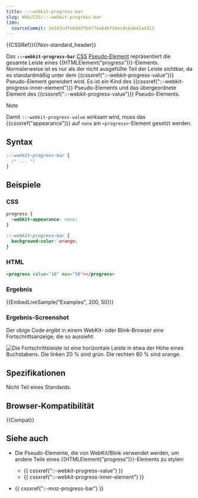 ```yaml
---
title: ::-webkit-progress-bar
slug: Web/CSS/::-webkit-progress-bar
l10n:
  sourceCommit: 3e543cdfe8dddfb4774a64bf3decdcbab42a4111
---
```


{{CSSRef}}{{Non-standard_header}}

Das **`::-webkit-progress-bar`** [CSS](/de/docs/Web/CSS) [Pseudo-Element](/de/docs/Web/CSS/Pseudo-elements) repräsentiert die gesamte Leiste eines {{HTMLElement("progress")}}-Elements. Normalerweise ist es nur als der nicht ausgefüllte Teil der Leiste sichtbar, da es standardmäßig unter dem {{cssxref("::-webkit-progress-value")}} Pseudo-Element gerendert wird. Es ist ein Kind des {{cssxref("::-webkit-progress-inner-element")}} Pseudo-Elements und das übergeordnete Element des {{cssxref("::-webkit-progress-value")}} Pseudo-Elements.

> [!NOTE]
> Damit `::-webkit-progress-value` wirksam wird, muss das {{cssxref("appearance")}} auf `none` am `<progress>`-Element gesetzt werden.

## Syntax

```css
::-webkit-progress-bar {
  /* ... */
}
```

## Beispiele

### CSS

```css
progress {
  -webkit-appearance: none;
}

::-webkit-progress-bar {
  background-color: orange;
}
```

### HTML

```html
<progress value="10" max="50"></progress>
```

### Ergebnis

{{EmbedLiveSample("Examples", 200, 50)}}

### Ergebnis-Screenshot

Der obige Code ergibt in einem WebKit- oder Blink-Browser eine Fortschrittsanzeige, die so aussieht:

![Die Fortschrittsleiste ist eine horizontale Leiste in etwa der Höhe eines Buchstabens. Die linken 20 % sind grün. Die rechten 80 % sind orange.](progress-bar.png)

## Spezifikationen

Nicht Teil eines Standards.

## Browser-Kompatibilität

{{Compat}}

## Siehe auch

- Die Pseudo-Elemente, die von WebKit/Blink verwendet werden, um andere Teile eines {{HTMLElement("progress")}}-Elements zu stylen:

  - {{ cssxref("::-webkit-progress-value") }}
  - {{ cssxref("::-webkit-progress-inner-element") }}

- {{ cssxref("::-moz-progress-bar") }}

